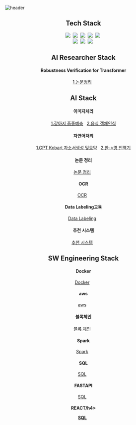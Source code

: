 ![header](https://capsule-render.vercel.app/api?type=soft&color=auto&height=150&align=center&section=header&text=LEEJONGHEON&fontSize=70&animation=twinkling)
<h2 align="center">Tech Stack</h2>

<p align="center">
  <img src="https://img.shields.io/badge/Python-3766AB?style=flat-square&logo=Python&logoColor=white"/></a>&nbsp 
  <img src="https://img.shields.io/badge/Java-007396?style=flat-square&logo=Java&logoColor=white"/></a>&nbsp 
  <img src="https://img.shields.io/badge/C-A8B9CC?style=flat-square&logo=C&logoColor=white"/></a>&nbsp 
  <img src="https://img.shields.io/badge/Javascript-ffb13b?style=flat-square&logo=javascript&logoColor=white"/></a>&nbsp 
  <img src="https://img.shields.io/badge/css-1572B6?style=flat-square&logo=css3&logoColor=white"/></a>&nbsp 
  <br>
  <img src="https://img.shields.io/badge/Django-092E20?style=flat-square&logo=Django&logoColor=white"/></a>&nbsp 
  <img src="https://img.shields.io/badge/Mysql-E6B91E?style=flat-square&logo=MySql&logoColor=white"/></a>&nbsp 
  <img src="https://img.shields.io/badge/aws-333664?style=flat-square&logo=amazon-aws&logoColor=white"/></a>&nbsp     
</p>

 
<h2 align="center">AI Researcher Stack</h2>

<h4 align="center">Robustness Verification for Transformer</h4>
<p align="center">
  <a href='https://github.com/LEEJONGHEON/Robstness-verfication-for-Transformer'>1.논문정리</a> &nbsp 

</p>

<h2 align="center">AI Stack</h2>

<h4 align="center">이미지처리</h4>
<p align="center">
  <a href='https://github.com/LEEJONGHEON/Dog-classification'>1.강아지 품종예측</a> &nbsp 
  <a href='https://github.com/LEEJONGHEON/Yolov4'>2.음식 객체인식</a>
</p>

<h4 align="center">자연어처리</h4>
<p align="center">
  <a href='https://github.com/LEEJONGHEON/self_introduce' >1.GPT Kobart 자소서생성 및요약</a> &nbsp 
  <a href='https://github.com/LEEJONGHEON/kor2eng' >2.한->영 번역기</a>
</p>

<h4 align="center">논문 정리</h4>
<p align="center">
  <a href='https://github.com/LEEJONGHEON/Paper-Review' >논문 정리</a> &nbsp 
</p>

<h4 align="center">OCR</h4>
<p align="center">
  <a href='https://github.com/LEEJONGHEON/KO-OCR' >OCR</a> &nbsp 
</p>

<h4 align="center">Data Labeling교육</h4>
<p align="center">
  <a href='https://github.com/LEEJONGHEON/Data-labeling' >Data Labeling</a> &nbsp 
</p>

<h4 align="center">추천 시스템</h4>
<p align="center">
  <a href='https://github.com/LEEJONGHEON/Recommender-system' >추천 시스템</a> &nbsp 
</p>

  
<h2 align="center">SW Engineering Stack</h2>

<h4 align="center">Docker</h4>
<p align="center">
  <a href='https://github.com/LEEJONGHEON/docker' >Docker</a> &nbsp 
</p>
  
<h4 align="center">aws</h4>
<p align="center">
  <a href='https://github.com/LEEJONGHEON/aws' >aws</a> &nbsp 
</p>

  <h4 align="center">블록체인</h4>
<p align="center">
  <a href='https://github.com/LEEJONGHEON/Blockchain' >블록 체인</a> &nbsp 
</p>

<h4 align="center">Spark</h4>
<p align="center">
  <a href='https://github.com/LEEJONGHEON/Spark' >Spark</a> &nbsp 
</p>

<h4 align="center">SQL</h4>
<p align="center">
  <a href='https://github.com/LEEJONGHEON/SQL' >SQL</a> &nbsp 
</p>

<h4 align="center">FASTAPI</h4>
<p align="center">
  <a href='https://github.com/LEEJONGHEON/FASTAPI' >SQL</a> &nbsp 
</p>

<h4 align="center">REACT/h4>
<p align="center">
  <a href='https://github.com/LEEJONGHEON/' >SQL</a> &nbsp 
</p>
